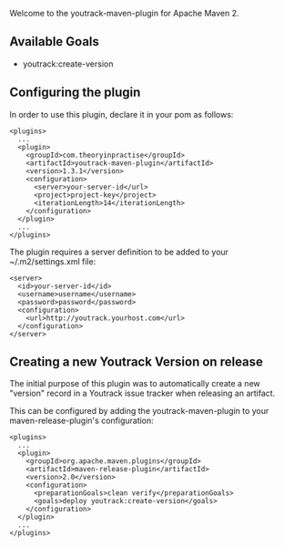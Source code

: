 Welcome to the youtrack-maven-plugin for Apache Maven 2.

## Available Goals

  * youtrack:create-version

## Configuring the plugin

In order to use this plugin, declare it in your pom as follows:

    <plugins>
      ...
      <plugin>
        <groupId>com.theoryinpractise</groupId>
        <artifactId>youtrack-maven-plugin</artifactId>
        <version>1.3.1</version>
        <configuration>
          <server>your-server-id</url>
          <project>project-key</project>
          <iterationLength>14</iterationLength>
        </configuration>
      </plugin>
      ...
    </plugins>

The plugin requires a server definition to be added to your ~/.m2/settings.xml file:

    <server>
	  <id>your-server-id</id>
	  <username>username</username>
	  <password>password</password>
	  <configuration>
        <url>http://youtrack.yourhost.com</url>
      </configuration>
	</server>

## Creating a new Youtrack Version on release

The initial purpose of this plugin was to automatically create a new "version" record in a Youtrack
issue tracker when releasing an artifact.

This can be configured by adding the youtrack-maven-plugin to your maven-release-plugin's configuration:

    <plugins>
      ...
      <plugin>
        <groupId>org.apache.maven.plugins</groupId>
        <artifactId>maven-release-plugin</artifactId>
        <version>2.0</version>
        <configuration>
          <preparationGoals>clean verify</preparationGoals>
          <goals>deploy youtrack:create-version</goals>
        </configuration>
      </plugin>
      ...
    </plugins>

